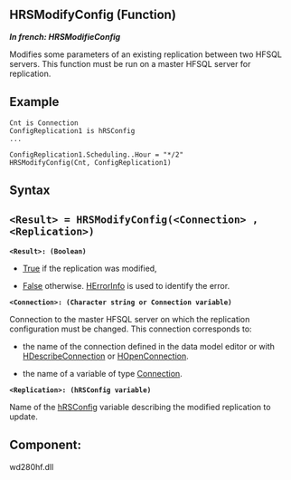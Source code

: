 


## HRSModifyConfig (Function)

***In french: HRSModifieConfig***



<a name="XUse"></a>
<a name="Use"></a>
<a name="description"></a>
Modifies some parameters of an existing replication between two HFSQL servers. This function must be run on a master HFSQL server for replication. 

<a name="Example1"></a>
<a name="sample_code"></a>

## Example


```wl
Cnt is Connection
ConfigReplication1 is hRSConfig
...

ConfigReplication1.Scheduling..Hour = "*/2"
HRSModifyConfig(Cnt, ConfigReplication1)
```

<a name="XSYNTAX"></a>

## Syntax
<a name="SYNTAX1"></a>

`<Result> = HRSModifyConfig(<Connection> , <Replication>)`
---

**`<Result>: (Boolean)`**



- <u><u><u><u>True</u></u></u></u> if the replication was modified, 

- <u><u><u><u>False</u></u></u></u> otherwise. [HErrorInfo](../WDLang4/3044071.md) is used to identify the error.




**`<Connection>: (Character string or Connection variable)`**

Connection to the master HFSQL server on which the replication configuration must be changed. This connection corresponds to: 

- the name of the connection defined in the data model editor or with [HDescribeConnection](../WDLang4/3044205.md) or [HOpenConnection](../WDLang4/3044107.md).

- the name of a variable of type [Connection](../WDLang4/1514073.md).




**`<Replication>: (hRSConfig variable)`**

Name of the [hRSConfig](../WDLang4/1000020484.md) variable describing the modified replication to update.



<a name="XComponent"></a>

## Component:
wd280hf.dll
